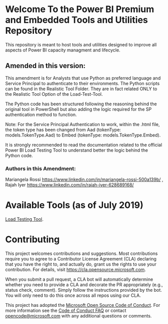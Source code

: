 # Welcome To the Power BI Premium and Embedded Tools and Utilities Repository

This repository is meant to host tools and utilities designed to improve all aspects of Power BI capacity managment and lifecycle.

## Amended in this version:
This amendment is for Analysts that use Python as preferred language and Service Principal to authenticate to their environments.
The Python scripts can be found in the  Realistic Tool Folder. They are in fact related ONLY to the Realistic Tool Option of the Load-Test-Tool.

The Python code has been structured following the reasoning behind the original tool in PowerShell but also adding the logic required for the SP authentication method to function.

Note: For the Service Principal Authentication to work, within the .html file, the token type has been changed from Aad (tokenType: models.TokenType.Aad) to Embed (tokenType: models.TokenType.Embed). 

It is strongly recommended to read the documentation related to the official Power BI Load Testing Tool to understand better the logic behind the Python code.

### Authors in this Amendment:
Mariangela Rossi https://www.linkedin.com/in/mariangela-rossi-500a139b/ , 
Rajah Iyer https://www.linkedin.com/in/rajah-iyer-628689168/

# Available Tools (as of July 2019)

[Load Testing Tool](http://aka.ms/PowerBILoadTestingTool).

# Contributing

This project welcomes contributions and suggestions.  Most contributions require you to agree to a
Contributor License Agreement (CLA) declaring that you have the right to, and actually do, grant us
the rights to use your contribution. For details, visit https://cla.opensource.microsoft.com.

When you submit a pull request, a CLA bot will automatically determine whether you need to provide
a CLA and decorate the PR appropriately (e.g., status check, comment). Simply follow the instructions
provided by the bot. You will only need to do this once across all repos using our CLA.

This project has adopted the [Microsoft Open Source Code of Conduct](https://opensource.microsoft.com/codeofconduct/).
For more information see the [Code of Conduct FAQ](https://opensource.microsoft.com/codeofconduct/faq/) or
contact [opencode@microsoft.com](mailto:opencode@microsoft.com) with any additional questions or comments.
